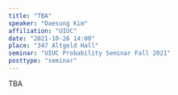 ```yaml
---
title: "TBA"
speaker: "Daesung Kim"
affiliation: "UIUC"
date: "2021-10-26 14:00"
place: "347 Altgeld Hall"
seminar: "UIUC Probability Seminar Fall 2021" 
posttype: "seminar"
---
```


TBA
